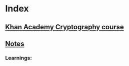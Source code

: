 # Index

## [Khan Academy Cryptography course](https://www.khanacademy.org/computing/computer-science/cryptography)

## [Notes](./notes)

### Learnings:
